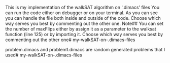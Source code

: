 This is my implementation of the walkSAT algorithm on '.dimacs' files
You can run the code either on debugger or on your terminal. 
As you can see you can handle the file both inside and outside of the code. Choose which way serves you best by commenting out the other one.
Note## 
You can set the number of maxFlips either by assign it as a parameter to the walksat function (line 125) or by importing it. Choose which way serves you best by commenting out the other one# my-walkSAT-on-.dimacs-files

problem.dimacs and problem1.dimacs are random generated problems that I used# my-walkSAT-on-.dimacs-files
